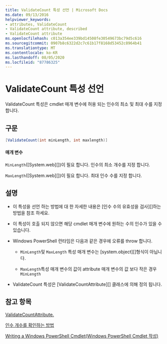 ```yaml
---
title: ValidateCount 특성 선언 | Microsoft Docs
ms.date: 09/13/2016
helpviewer_keywords:
- attributes, ValidateCount
- ValidateCount attribute, described
- ValidateCount attribute
ms.openlocfilehash: c013a354ee339bd14508fe30549673bc79d5c616
ms.sourcegitcommit: 0907b8c6322d2c7c61b17f8168d53452c8964b41
ms.translationtype: MT
ms.contentlocale: ko-KR
ms.lasthandoff: 08/05/2020
ms.locfileid: "87786325"
---
```

# <a name="validatecount-attribute-declaration"></a>ValidateCount 특성 선언

ValidateCount 특성은 cmdlet 매개 변수에 허용 되는 인수의 최소 및 최대 수를 지정 합니다.

## <a name="syntax"></a>구문

```csharp
[ValidateCount(int minLength, int maxlength)]
```

#### <a name="parameters"></a>매개 변수

`MinLength`([System.web][])이 필요 합니다. 인수의 최소 개수를 지정 합니다.

`MaxLength`([System.web][])이 필요 합니다. 최대 인수 수를 지정 합니다.

## <a name="remarks"></a>설명

- 이 특성을 선언 하는 방법에 대 한 자세한 내용은 [인수 수의 유효성을 검사][]하는 방법을 참조 하세요.

- 이 특성이 호출 되지 않으면 해당 cmdlet 매개 변수에 원하는 수의 인수가 있을 수 있습니다.

- Windows PowerShell 런타임은 다음과 같은 경우에 오류를 throw 합니다.

  - `MinLength`및 `MaxLength` 특성 매개 변수는 [system.object][]형식이 아닙니다.

  - `MaxLength`특성 매개 변수의 값이 attribute 매개 변수의 값 보다 작은 경우 `MinLength`

- ValidateCount 특성은 [ValidateCountAttribute][] 클래스에 의해 정의 됩니다.

## <a name="see-also"></a>참고 항목

[ValidateCountAttribute.][]

[인수 개수를 확인하는 방법][]

[Writing a Windows PowerShell Cmdlet(Windows PowerShell Cmdlet 작성)][]

[인수 개수를 확인하는 방법]: how-to-validate-an-argument-count.md
[Writing a Windows PowerShell Cmdlet(Windows PowerShell Cmdlet 작성)]: writing-a-windows-powershell-cmdlet.md

[System.Int32]: /dotnet/api/System.Int32
[ValidateCountAttribute.]: /dotnet/api/System.Management.Automation.ValidateCountAttribute
